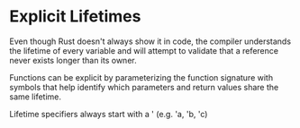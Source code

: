 # Explicit Lifetimes

Even though Rust doesn't always show it in code, the compiler understands the lifetime
of every variable and will attempt to validate that a reference never exists longer 
than its owner. 

Functions can be explicit by parameterizing the function signature with symbols that
help identify which parameters and return values share the same lifetime.

Lifetime specifiers always start with a ' (e.g. 'a, 'b, 'c)

